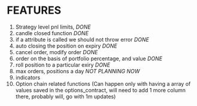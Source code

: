 
# FEATURES
1. Strategy level pnl limits, *DONE*
2. candle closed function *DONE*
3. if a attribute is called we should not throw error *DONE*
4. auto closing the position on expiry *DONE*
5. cancel order, modify order *DONE*
6. order on the basis of portfolio percentage, and value *DONE*
7. roll position to a particular exiry *DONE*
8. max orders, positions a day *NOT PLANNING NOW*
9. indicators
10. Option chain related functions (Can happen only with having a array of values saved in the options_contract, will need to add 1 more column there, probably will, go with 1m updates)